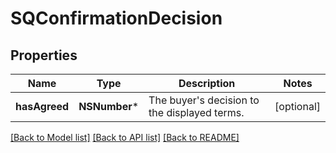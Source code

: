 # SQConfirmationDecision

## Properties
Name | Type | Description | Notes
------------ | ------------- | ------------- | -------------
**hasAgreed** | **NSNumber*** | The buyer&#39;s decision to the displayed terms. | [optional] 

[[Back to Model list]](../README.md#documentation-for-models) [[Back to API list]](../README.md#documentation-for-api-endpoints) [[Back to README]](../README.md)


